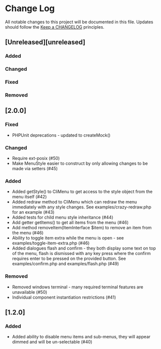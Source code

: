 # Change Log
All notable changes to this project will be documented in this file.
Updates should follow the [Keep a CHANGELOG](http://keepachangelog.com/) principles.

## [Unreleased][unreleased]
### Added

### Changed

### Fixed

### Removed

## [2.0.0]
### Fixed
 - PHPUnit deprecations - updated to createMock()
   
### Changed
 - Require ext-posix (#50)
 - Make MenuStyle easier to construct by only allowing changes to be made via setters (#45)
 
### Added
 - Added getStyle() to CliMenu to get access to the style object from the menu itself (#42)
 - Added redraw method to CliMenu which can redraw the menu immediately with any style changes. See 
   examples/crazy-redraw.php for an example (#43)
 - Added tests for child menu style inheritance (#44)
 - Add getter getItems() to get all items from the menu (#46)
 - Add method removeItem(ItemInterface $item) to remove an item from the menu (#46)
 - Ability to toggle item extra while the menu is open - see examples/toggle-item-extra.php (#46)
 - Added dialogues flash and confirm - they both display some text on top of the menu, flash is dismissed with 
   any key press where the confirm requires enter to be pressed on the provided button. 
   See examples/confirm.php and examples/flash.php (#49)
 
### Removed
 - Removed windows terminal - many required terminal features are unavailable (#50)
 - Individual component instantiation restrictions (#41)
 
 ## [1.2.0] 
 ### Added
  - Added ability to disable menu items and sub-menus, they will appear dimmed and will be un-selectable (#40)

